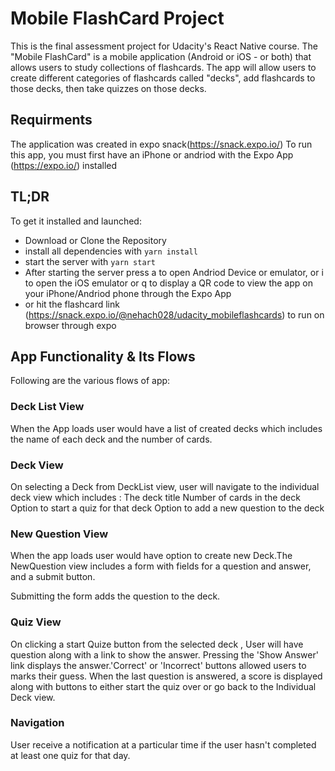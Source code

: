 # Mobile FlashCard Project

This is the final assessment project for Udacity's React Native course.
The "Mobile FlashCard" is a mobile application (Android or iOS - or both) that allows users to study collections of flashcards. The app will allow users to create different categories of flashcards called "decks", add flashcards to those decks, then take quizzes on those decks.

## Requirments

The application was created in expo snack(https://snack.expo.io/)
To run this app, you must first have an iPhone or andriod with the Expo App (https://expo.io/) installed 

## TL;DR

To get it installed and launched:

* Download or Clone the Repository
* install all dependencies with `yarn install`
* start the server with `yarn start`
* After starting the server press a to open Andriod Device or emulator, or i to open the iOS emulator or q to display a QR code to view the app on your iPhone/Andriod phone through the Expo App
* or hit the flashcard link (https://snack.expo.io/@nehach028/udacity_mobileflashcards) to run on browser through expo 


## App Functionality & Its Flows

Following are the various flows of app:

### Deck List View

When the App loads user would have a list of created decks which includes the name of each deck and the number of cards.

### Deck View

On selecting a Deck from DeckList view, user will navigate to the individual deck view which includes :
The deck title
Number of cards in the deck
Option to start a quiz for that deck
Option to add a new question to the deck

### New Question View

When the app loads user would have option to create new Deck.The NewQuestion view includes a form with fields for a question and answer, and a submit button.

Submitting the form adds the question to the deck.

###  Quiz View 

On clicking a start Quize button from the selected deck , User will have question along with a link to show the answer.
Pressing the 'Show Answer' link displays the answer.'Correct' or 'Incorrect' buttons allowed users to marks their guess.
When the last question is answered, a score is displayed along with buttons to either start the quiz over or go back to the Individual Deck view.

### Navigation

User receive a notification at a particular time if the user hasn't completed at least one quiz for that day.

